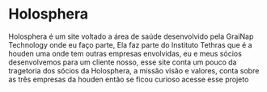 # Holosphera
Holosphera é um site voltado a área de saúde desenvolvido pela GraiNap Technology onde eu faço parte,
Ela faz parte do Instituto Tethras que é a houden uma onde tem outras empresas envolvidas, eu e meus sócios desenvolvemos para um cliente
nosso, esse site conta um pouco da tragetoria dos sócios da Holosphera, a missão visão e valores, conta sobre as três empresas da houden
então se ficou curioso acesse esse projeto
